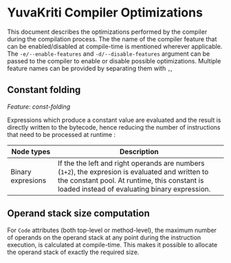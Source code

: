 # YuvaKriti Compiler Optimizations

This document describes the optimizations performed by the compiler during the compilation process. The the name of the
compiler feature that can be enabled/disabled at compile-time is mentioned wherever applicable.
The `-e/--enable-features` and `-d/--disable-features` argument can be passed to the compiler to enable or disable
possible optimizations. Multiple feature names can be provided by separating them with `,`,

## Constant folding

_Feature: const-folding_

Expressions which produce a constant value are evaluated and the result is directly
written to the bytecode, hence reducing the number of instructions that need to be processed at runtime :

| Node types        | Description                                                                                                                                                                                       |
|-------------------|---------------------------------------------------------------------------------------------------------------------------------------------------------------------------------------------------|
| Binary expresions | If the the left and right operands are numbers (`1+2`), the expresion is evaluated and written to the constant pool. At runtime, this constant is loaded instead of evaluating binary expression. |

## Operand stack size computation

For `Code` attributes (both top-level or method-level), the maximum number of operands on the operand stack at any point
during the instruction execution, is calculated at compile-time. This makes it possible to allocate the operand stack of
exactly the required size.
